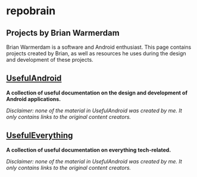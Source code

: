 # repobrain
## Projects by Brian Warmerdam

Brian Warmerdam is a software and Android enthusiast. This page contains projects created by Brian, as well as resources he uses during the design and development of these projects. 

## [UsefulAndroid](https://github.com/repobrain/UsefulAndroid)
**A collection of useful documentation on the design and development of Android applications.**

*Disclaimer: none of the material in UsefulAndroid was created by me. It only contains links to the original content creators.*

## [UsefulEverything](https://github.com/repobrain/UsefulEverything)
**A collection of useful documentation on everything tech-related.**

*Disclaimer: none of the material in UsefulAndroid was created by me. It only contains links to the original content creators.*
